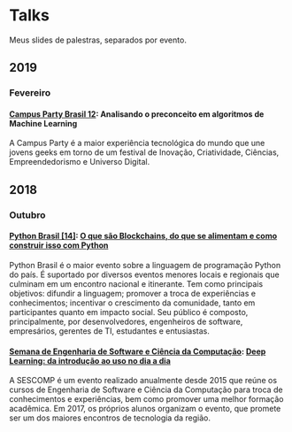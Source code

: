# Talks

Meus slides de palestras, separados por evento.

## 2019

### Fevereiro
#### [Campus Party Brasil 12](https://brasil.campus-party.org/): Analisando o preconceito em algoritmos de Machine Learning  
A Campus Party é a maior experiência tecnológica do mundo que une jovens geeks em torno de um festival de Inovação, Criatividade, Ciências, Empreendedorismo e Universo Digital.

## 2018

### Outubro
#### [Python Brasil [14]](https://2018.pythonbrasil.org.br/): [O que são Blockchains, do que se alimentam e como construir isso com Python](https://github.com/isacmoura/talks/tree/master/Python-Brasil-14)  
Python Brasil é o maior evento sobre a linguagem de programação Python do país. É suportado por diversos eventos menores locais e regionais que culminam em um encontro nacional e itinerante. Tem como principais objetivos: difundir a linguagem; promover a troca de experiências e conhecimentos; incentivar o crescimento da comunidade, tanto em participantes quanto em impacto social. Seu público é composto, principalmente, por desenvolvedores, engenheiros de software, empresários, gerentes de TI, estudantes e entusiastas.

#### [Semana de Engenharia de Software e Ciência da Computação](https://sescomp.russas.ufc.br/): [Deep Learning: da introdução ao uso no dia a dia](https://github.com/isacmoura/talks/tree/master/SESCOMP2018)  
A SESCOMP é um evento realizado anualmente desde 2015 que reúne os cursos de Engenharia de Software e Ciência da Computação para troca de conhecimentos e experiências, bem como promover uma melhor formação acadêmica. Em 2017, os próprios alunos organizam o evento, que promete ser um dos maiores encontros de tecnologia da região.
